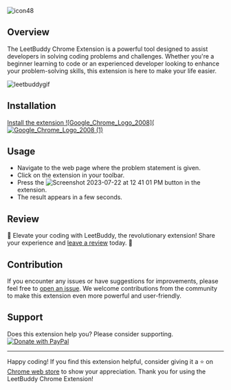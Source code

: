 ![icon48](https://github.com/ssc3/leetbuddy.github.io/assets/3619841/9cd0d700-b412-4223-9fd3-36d24bccfc74)


## Overview

The LeetBuddy Chrome Extension is a powerful tool designed to assist developers in solving coding problems and challenges. Whether you're a beginner learning to code or an experienced developer looking to enhance your problem-solving skills, this extension is here to make your life easier.

![leetbuddygif](https://github.com/ssc3/leetbuddy.github.io/assets/3619841/7da6e901-cd7c-4e1a-aa13-4e5151273d61)


## Installation

[Install the extension ![Google_Chrome_Logo_2008](![Google_Chrome_Logo_2008 (1)](https://github.com/ssc3/leetbuddy.github.io/assets/3619841/6ebc3c9e-8322-456a-9360-a4bde20f1c7e)](https://chrome.google.com/webstore/detail/leetbuddy/gjbogplpdlgmojginmempnicbpbledkn)


## Usage
- Navigate to the web page where the problem statement is given.
- Click on the extension in your toolbar.
- Press the ![Screenshot 2023-07-22 at 12 41 01 PM](https://github.com/ssc3/leetbuddy.github.io/assets/3619841/de2d00c4-51bd-4b30-991f-c2a9d1acb561) button in the extension.
- The result appears in a few seconds.

## Review
🌟 Elevate your coding with LeetBuddy, the revolutionary extension! Share your experience and [leave a review](https://chrome.google.com/webstore/detail/leetbuddy/gjbogplpdlgmojginmempnicbpbledkn) today. 🌟

## Contribution
If you encounter any issues or have suggestions for improvements, please feel free to [open an issue](https://github.com/ssc3/leetbuddy.github.io/issues). We welcome contributions from the community to make this extension even more powerful and user-friendly.

## Support
Does this extension help you? Please consider supporting.
[
  ![Donate with PayPal](https://raw.githubusercontent.com/stefan-niedermann/paypal-donate-button/master/paypal-donate-button.png)
](https://www.paypal.com/donate/?hosted_button_id=ZWM6QK6F854BL)





---

Happy coding! If you find this extension helpful, consider giving it a ⭐ on [Chrome web store](https://chrome.google.com/webstore/detail/leetbuddy/gjbogplpdlgmojginmempnicbpbledkn) to show your appreciation. Thank you for using the LeetBuddy Chrome Extension!
